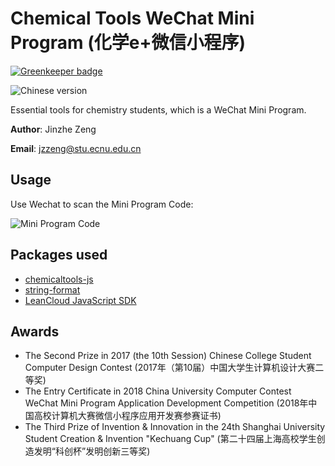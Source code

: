 # Chemical Tools WeChat Mini Program (化学e+微信小程序)

[![Greenkeeper badge](https://badges.greenkeeper.io/njzjz/Chemical-Tools-weapp.svg)](https://greenkeeper.io/)

![Chinese version](https://jaywcjlove.github.io/sb/lang/chinese.svg)

Essential tools for chemistry students, which is a WeChat Mini Program.

**Author**: Jinzhe Zeng

**Email**: jzzeng@stu.ecnu.edu.cn

## Usage
Use Wechat to scan the Mini Program Code:

![Mini Program Code](https://i.loli.net/2018/07/06/5b3f4ecfcaf50.jpg)

## Packages used
* [chemicaltools-js](https://github.com/njzjz/chemicaltools-js)
* [string-format](https://github.com/davidchambers/string-format)
* [LeanCloud JavaScript SDK](https://releases.leanapp.cn/#/leancloud/javascript-sdk/releases)

## Awards

* The Second Prize in 2017 (the 10th Session) Chinese College Student Computer Design Contest (2017年（第10届）中国大学生计算机设计大赛二等奖)
* The Entry Certificate in 2018 China University Computer Contest WeChat Mini Program Application Development Competition (2018年中国高校计算机大赛微信小程序应用开发赛参赛证书)
* The Third Prize of Invention & Innovation in the 24th Shanghai University Student Creation & Invention "Kechuang Cup" (第二十四届上海高校学生创造发明“科创杯”发明创新三等奖)
